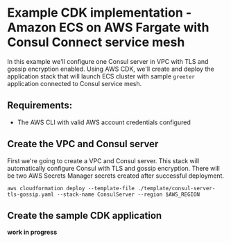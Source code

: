 # Example CDK implementation - Amazon ECS on AWS Fargate with Consul Connect service mesh

In this example we'll configure one Consul server in VPC with TLS and gossip encryption enabled. Using AWS CDK, we'll create and deploy the application stack that will launch ECS cluster with sample `greeter` application connected to Consul service mesh.

## Requirements:
* The AWS CLI with valid AWS account credentials configured

## Create the VPC and Consul server

First we're going to create a VPC and Consul server. This stack will automatically configure Consul with TLS and gossip encryption. There will be two AWS Secrets Manager secrets created after successful deployment.

```
aws cloudformation deploy --template-file ./template/consul-server-tls-gossip.yaml --stack-name ConsulServer --region $AWS_REGION
```

## Create the sample CDK application

**work in progress**
